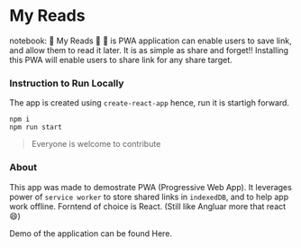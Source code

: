 # My Reads

notebook: :green_book: My Reads :blue_book: :orange_book:
is PWA application can enable users to save link, and allow them to read it later. It is as simple as share and forget!!
Installing this PWA will enable users to share link for any share target. 

### Instruction to Run Locally

The app is created using `create-react-app` hence, run it is startigh forward.

```
npm i
npm run start
```

> Everyone is welcome to contribute

### About

This app was made to demostrate PWA (Progressive Web App).
It leverages power of `service worker` to store shared links in `indexedDB`, and to help app work offline.
Forntend of choice is React. (Still like Angluar more that react :smile:)

Demo of the application can be found Here.

